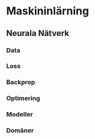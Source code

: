# Maskininlärning 

## Neurala Nätverk

### Data

### Loss

### Backprop 

### Optimering

### Modeller

### Domäner
